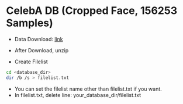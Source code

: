 # CelebA DB (Cropped Face, 156253 Samples)

- Data Download: [link](https://www.dropbox.com/s/e0ig4nf1v94hyj8/CelebA_128crop_FD.zip?dl=0)

- After Download, unzip

- Create Filelist

```bash
cd <database_dir>
dir /b /s > filelist.txt
```
- You can set the filelist name other than filelist.txt if you want.
- In filelist.txt, delete line: your_database_dir/filelist.txt